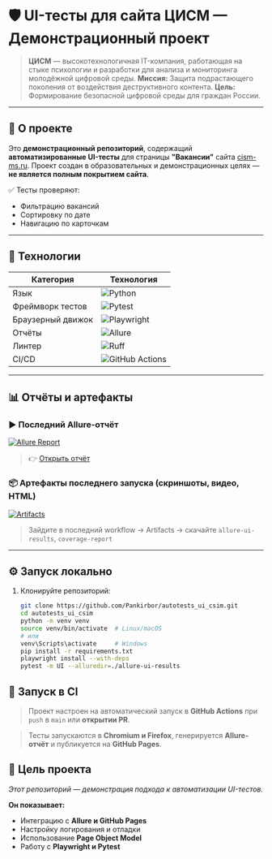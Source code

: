 # 🛡️ UI-тесты для сайта ЦИСМ — Демонстрационный проект

> **ЦИСМ** — высокотехнологичная IT-компания, работающая на стыке психологии и разработки для анализа и мониторинга молодёжной цифровой среды.
> **Миссия:** Защита подрастающего поколения от воздействия деструктивного контента.
> **Цель:** Формирование безопасной цифровой среды для граждан России.

---

## 📌 О проекте

Это **демонстрационный репозиторий**, содержащий **автоматизированные UI-тесты** для страницы **"Вакансии"** сайта [cism-ms.ru](https://cism-ms.ru/).
Проект создан в образовательных и демонстрационных целях — **не является полным покрытием сайта**.

✅ Тесты проверяют:
- Фильтрацию вакансий
- Сортировку по дате
- Навигацию по карточкам

---

## 🚀 Технологии

| Категория       | Технология                                                                 |
|------------------|----------------------------------------------------------------------------|
| Язык             | ![Python](https://img.shields.io/badge/Python-3.11+-blue?logo=python)      |
| Фреймворк тестов | ![Pytest](https://img.shields.io/badge/Pytest-7.x+-green?logo=pytest)      |
| Браузерный движок| ![Playwright](https://img.shields.io/badge/Playwright-1.40+-orange?logo=playwright) |
| Отчёты           | ![Allure](https://img.shields.io/badge/Allure_Report-2.29+-pink?logo=allure) |
| Линтер           | ![Ruff](https://img.shields.io/badge/Ruff-0.6.6+-black?logo=python)        |
| CI/CD            | ![GitHub Actions](https://img.shields.io/badge/GitHub_Actions-CI/CD-blue?logo=github) |

---

## 📊 Отчёты и артефакты

### ▶️ Последний Allure-отчёт
[![Allure Report](https://img.shields.io/badge/Allure_Report-View_Online-red?logo=allure)](https://pankirbor.github.io/autotests_ui_csim/)

> 👉 [Открыть отчёт](https://pankirbor.github.io/autotests_ui_csim/)

### 📦 Артефакты последнего запуска (скриншоты, видео, HTML)
[![Artifacts](https://img.shields.io/badge/Download-Artifacts-orange?logo=github)](https://github.com/Pankirbor/autotests_ui_csim/actions)

> Зайдите в последний workflow → Artifacts → скачайте `allure-ui-results`, `coverage-report`

---

## ⚙️ Запуск локально

1. Клонируйте репозиторий:
   ```bash
   git clone https://github.com/Pankirbor/autotests_ui_csim.git
   cd autotests_ui_csim
   python -m venv venv
   source venv/bin/activate  # Linux/macOS
   # или
   venv\Scripts\activate     # Windows
   pip install -r requirements.txt
   playwright install --with-deps
   pytest -m UI --alluredir=./allure-ui-results

## 🧪 Запуск в CI
>Проект настроен на автоматический запуск в **GitHub Actions** при `push` в `main` или **открытии PR**.

>Тесты запускаются в **Chromium и Firefox**, генерируется **Allure-отчёт** и публикуется на **GitHub Pages**.

## 🤝 Цель проекта
*Этот репозиторий — демонстрация подхода к автоматизации UI-тестов.*

**Он показывает:**
- Интеграцию с **Allure и GitHub Pages**
- Настройку логирования и отладки
- Использование **Page Object Model**
- Работу с **Playwright и Pytest**